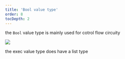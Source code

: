 ```yaml
---
title: 'Bool value type'
order: 8
tocDepth: 2
---
```


the ``` Bool ``` value type is mainly used for cotrol flow circuity

![](https://github.com/Alexa-RR/RecRoomCV2-Docs/blob/master/content/Images/Bool.gif?raw=true)

<info> the exec value type does have a list type </info>